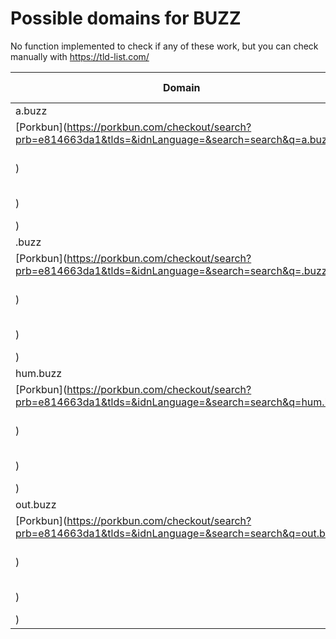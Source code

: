 # Possible domains for BUZZ

No function implemented to check if any of these work, but you can check manually with https://tld-list.com/

| Domain | Porkbun | NameCheap | Google Domains |
|---|---|---|---|
| a.buzz | [Porkbun](https://porkbun.com/checkout/search?prb=e814663da1&tlds=&idnLanguage=&search=search&q=a.buzz) | [Namecheap](https://www.namecheap.com/domains/registration/results/?domain=a.buzz) | [Google](https://domains.google.com/registrar/search?searchTerm=a.buzz) |
| .buzz | [Porkbun](https://porkbun.com/checkout/search?prb=e814663da1&tlds=&idnLanguage=&search=search&q=.buzz) | [Namecheap](https://www.namecheap.com/domains/registration/results/?domain=.buzz) | [Google](https://domains.google.com/registrar/search?searchTerm=.buzz) |
| hum.buzz | [Porkbun](https://porkbun.com/checkout/search?prb=e814663da1&tlds=&idnLanguage=&search=search&q=hum.buzz) | [Namecheap](https://www.namecheap.com/domains/registration/results/?domain=hum.buzz) | [Google](https://domains.google.com/registrar/search?searchTerm=hum.buzz) |
| out.buzz | [Porkbun](https://porkbun.com/checkout/search?prb=e814663da1&tlds=&idnLanguage=&search=search&q=out.buzz) | [Namecheap](https://www.namecheap.com/domains/registration/results/?domain=out.buzz) | [Google](https://domains.google.com/registrar/search?searchTerm=out.buzz) |
